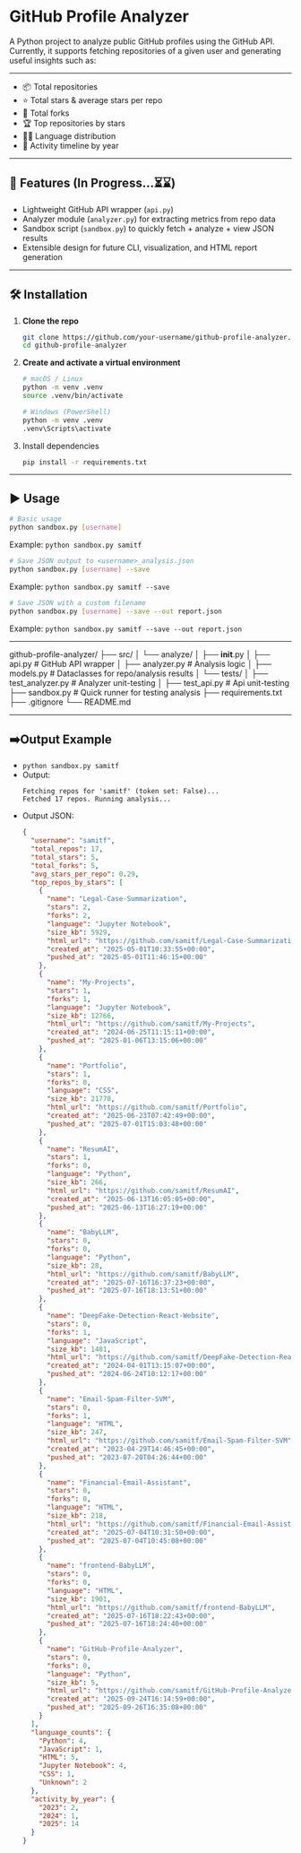 # GitHub Profile Analyzer

A Python project to analyze public GitHub profiles using the GitHub API.  
Currently, it supports fetching repositories of a given user and generating useful insights such as:

---

- 📦 Total repositories  
- ⭐ Total stars & average stars per repo  
- 🍴 Total forks  
- 🏆 Top repositories by stars  
- 🧑‍💻 Language distribution  
- 📅 Activity timeline by year  

---

## 🚀 Features (In Progress...⏳⌛)
- Lightweight GitHub API wrapper (`api.py`)  
- Analyzer module (`analyzer.py`) for extracting metrics from repo data  
- Sandbox script (`sandbox.py`) to quickly fetch + analyze + view JSON results  
- Extensible design for future CLI, visualization, and HTML report generation  

---

## 🛠️ Installation

1. **Clone the repo**
   ```bash
   git clone https://github.com/your-username/github-profile-analyzer.git
   cd github-profile-analyzer

2. **Create and activate a virtual environment**
   ```bash
   # macOS / Linux
   python -m venv .venv
   source .venv/bin/activate
   ```
   ```bash
   # Windows (PowerShell)
   python -m venv .venv
   .venv\Scripts\activate
   ```

3. Install dependencies
   ```bash
   pip install -r requirements.txt

---

## ▶️ Usage
```bash
# Basic usage
python sandbox.py [username]
```
Example: ```python sandbox.py samitf```
```bash
# Save JSON output to <username>_analysis.json
python sandbox.py [username] --save
```
Example: ```python sandbox.py samitf --save```
```bash
# Save JSON with a custom filename
python sandbox.py [username] --save --out report.json
```
Example: ```python sandbox.py samitf --save --out report.json```

---

github-profile-analyzer/
├── src/
│   └── analyze/
│       ├── __init__.py
│       ├── api.py                   # GitHub API wrapper
│       ├── analyzer.py              # Analysis logic
│       ├── models.py                # Dataclasses for repo/analysis results
│   └── tests/
│       ├── test_analyzer.py         # Analyzer unit-testing
│       ├── test_api.py              # Api unit-testing
├── sandbox.py                       # Quick runner for testing analysis
├── requirements.txt
├── .gitignore
└── README.md

---

## ➡️Output Example
- ```python sandbox.py samitf```
- Output:
  ```
  Fetching repos for 'samitf' (token set: False)...
  Fetched 17 repos. Running analysis...
  ```
- Output JSON:
  ```JSON
  {
    "username": "samitf",
    "total_repos": 17,
    "total_stars": 5,
    "total_forks": 5,
    "avg_stars_per_repo": 0.29,
    "top_repos_by_stars": [
      {
        "name": "Legal-Case-Summarization",
        "stars": 2,
        "forks": 2,
        "language": "Jupyter Notebook",
        "size_kb": 5929,
        "html_url": "https://github.com/samitf/Legal-Case-Summarization",
        "created_at": "2025-05-01T10:33:55+00:00",
        "pushed_at": "2025-05-01T11:46:15+00:00"
      },
      {
        "name": "My-Projects",
        "stars": 1,
        "forks": 1,
        "language": "Jupyter Notebook",
        "size_kb": 12766,
        "html_url": "https://github.com/samitf/My-Projects",
        "created_at": "2024-06-25T11:15:11+00:00",
        "pushed_at": "2025-01-06T13:15:06+00:00"
      },
      {
        "name": "Portfolio",
        "stars": 1,
        "forks": 0,
        "language": "CSS",
        "size_kb": 21770,
        "html_url": "https://github.com/samitf/Portfolio",
        "created_at": "2025-06-23T07:42:49+00:00",
        "pushed_at": "2025-07-01T15:03:48+00:00"
      },
      {
        "name": "ResumAI",
        "stars": 1,
        "forks": 0,
        "language": "Python",
        "size_kb": 266,
        "html_url": "https://github.com/samitf/ResumAI",
        "created_at": "2025-06-13T16:05:05+00:00",
        "pushed_at": "2025-06-13T16:27:19+00:00"
      },
      {
        "name": "BabyLLM",
        "stars": 0,
        "forks": 0,
        "language": "Python",
        "size_kb": 28,
        "html_url": "https://github.com/samitf/BabyLLM",
        "created_at": "2025-07-16T16:37:23+00:00",
        "pushed_at": "2025-07-16T18:13:51+00:00"
      },
      {
        "name": "DeepFake-Detection-React-Website",
        "stars": 0,
        "forks": 1,
        "language": "JavaScript",
        "size_kb": 1481,
        "html_url": "https://github.com/samitf/DeepFake-Detection-React-Website",
        "created_at": "2024-04-01T13:15:07+00:00",
        "pushed_at": "2024-06-24T10:12:17+00:00"
      },
      {
        "name": "Email-Spam-Filter-SVM",
        "stars": 0,
        "forks": 1,
        "language": "HTML",
        "size_kb": 247,
        "html_url": "https://github.com/samitf/Email-Spam-Filter-SVM",
        "created_at": "2023-04-29T14:46:45+00:00",
        "pushed_at": "2023-07-20T04:26:44+00:00"
      },
      {
        "name": "Financial-Email-Assistant",
        "stars": 0,
        "forks": 0,
        "language": "HTML",
        "size_kb": 218,
        "html_url": "https://github.com/samitf/Financial-Email-Assistant",
        "created_at": "2025-07-04T10:31:50+00:00",
        "pushed_at": "2025-07-04T10:45:08+00:00"
      },
      {
        "name": "frontend-BabyLLM",
        "stars": 0,
        "forks": 0,
        "language": "HTML",
        "size_kb": 1901,
        "html_url": "https://github.com/samitf/frontend-BabyLLM",
        "created_at": "2025-07-16T18:22:43+00:00",
        "pushed_at": "2025-07-16T18:24:40+00:00"
      },
      {
        "name": "GitHub-Profile-Analyzer",
        "stars": 0,
        "forks": 0,
        "language": "Python",
        "size_kb": 5,
        "html_url": "https://github.com/samitf/GitHub-Profile-Analyzer",
        "created_at": "2025-09-24T16:14:59+00:00",
        "pushed_at": "2025-09-26T16:35:08+00:00"
      }
    ],
    "language_counts": {
      "Python": 4,
      "JavaScript": 1,
      "HTML": 5,
      "Jupyter Notebook": 4,
      "CSS": 1,
      "Unknown": 2
    },
    "activity_by_year": {
      "2023": 2,
      "2024": 1,
      "2025": 14
    }
  }
  ```
